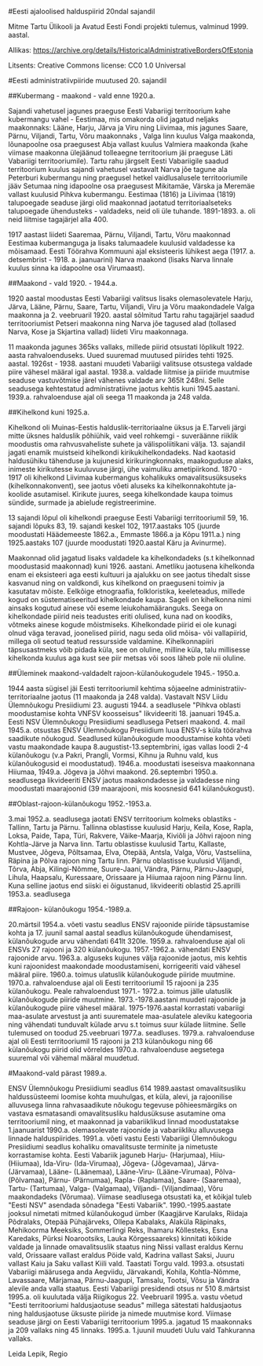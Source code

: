 #Eesti ajaloolised halduspiirid 20ndal sajandil

Mitme Tartu Ülikooli ja Avatud Eesti Fondi projekti tulemus, valminud 1999. aastal.

Allikas: https://archive.org/details/HistoricalAdministrativeBordersOfEstonia

Litsents: Creative Commons license: CC0 1.0 Universal

#Eesti administratiivpiiride muutused 20. sajandil

##Kubermang - maakond - vald enne 1920.a.

Sajandi vahetusel jagunes praeguse Eesti Vabariigi territoorium kahe kubermangu vahel - Eestimaa, mis omakorda olid jagatud neljaks maakonnaks: Lääne, Harju, Järva ja Viru ning Liivimaa, mis jagunes Saare, Pärnu, Viljandi, Tartu, Võru maakonnaks , Valga linn kuulus Valga maakonda, lõunapoolne osa praegusest Abja vallast kuulus Valmiera maakonda (kahe viimase maakonna ülejäänud tolleaegne territoorium jäi praeguse Läti Vabariigi territooriumile). Tartu rahu järgselt Eesti Vabariigile saadud territoorium kuulus sajandi vahetusel vastavalt Narva jõe tagune ala Peterburi kubermangu ning praegusel hetkel vaidlusalusele territooriumile jääv Setumaa ning idapoolne osa praegusest Mikitamäe, Värska ja Meremäe vallast kuulusid Pihkva kubermangu. Eestimaa (1816) ja Liivimaa (1819) talupoegade seaduse järgi olid maakonnad jaotatud territoriaalseteks talupoegade ühendusteks - valdadeks, neid oli üle tuhande. 1891-1893. a. oli neid liitmise tagajärjel alla 400.

1917 aastast liideti Saaremaa, Pärnu, Viljandi, Tartu, Võru maakonnad Eestimaa kubermanguga ja lisaks talumaadele kuulusid valdadesse ka mõisamaad. Eesti Töörahva Kommuuni ajal eksisteeris lühikest aega (1917. a. detsembrist - 1918. a. jaanuarini) Narva maakond (lisaks Narva linnale kuulus sinna ka idapoolne osa Virumaast).

##Maakond - vald 1920. - 1944.a.

1920 aastal moodustas Eesti Vabariigi valitsus lisaks olemasolevatele Harju, Järva, Lääne, Pärnu, Saare, Tartu, Viljandi, Viru ja Võru maakondadele Valga maakonna ja 2. veebruaril 1920. aastal sõlmitud Tartu rahu tagajärjel saadud territooriumist Petseri maakonna ning Narva jõe tagused alad (tollased Narva, Kose ja Skjartina vallad) liideti Viru maakonnaga.

11 maakonda jagunes 365ks vallaks, millede piirid otsustati lõplikult 1922. aasta rahvaloenduseks. Uued suuremad muutused piirides tehti 1925. aastal. 1926st - 1938. aastani muudeti Vabariigi valitsuse otsustega valdade piire vähesel määral igal aastal. 1938.a. valdade liitmise ja piiride muutmise seaduse vastuvõtmise järel vähenes valdade arv 365lt 248ni. Selle seadusega kehtestatud administratiivne jaotus kehtis kuni 1945.aastani. 1939.a. rahvaloenduse ajal oli seega 11 maakonda ja 248 valda.

##Kihelkond kuni 1925.a.

Kihelkond oli Muinas-Eestis halduslik-territoriaalne üksus ja E.Tarveli järgi mitte üksnes halduslik põhiühik, vaid veel rohkemgi - suveräänne riiklik moodustis oma rahvusvaheliste suhete ja välispoliitikani välja. 13. sajandil jagati enamik muistseid kihelkondi kirikukihelkondadeks. Nad kaotasid haldusühiku tähenduse ja kujunesid kirikuringkonnaks, maakoguduse alaks, inimeste kirikutesse kuuluvuse järgi, ühe vaimuliku ametipiirkond. 1870 - 1917 oli kihelkond Liivimaa kubermangus kohalikuks omavalitsusüksuseks (kihelkonnakonvent), see jaotus võeti aluseks ka kihelkonnakohtute ja-koolide asutamisel. Kirikute juures, seega kihelkondade kaupa toimus sündide, surmade ja abielude registreerimine.

13 sajandi lõpul oli kihelkondi praeguse Eesti Vabariigi territooriumil 59, 16. sajandi lõpuks 83, 19. sajandi keskel 102, 1917.aastaks 105 (juurde moodustati Häädemeeste 1862.a., Emmaste 1866.a ja Kõpu 1911.a.) ning 1925.aastaks 107 (juurde moodustati 1920.aastal Käru ja Avinurme).

Maakonnad olid jagatud lisaks valdadele ka kihelkondadeks (s.t kihelkonnad moodustasid maakonnad) kuni 1926. aastani. Ametliku jaotusena kihelkonda enam ei eksisteeri aga eesti kultuuri ja ajalukku on see jaotus tihedalt sisse kasvanud ning on valdkondi, kus kihelkond on praeguseni toimiv ja kasutatav mõiste. Eelkõige etnograafia, folkloristika, keeleteadus, millede kogud on süstematiseeritud kihelkondade kaupa. Sageli on kihelkonna nimi ainsaks kogutud ainese või eseme leiukohamääranguks. Seega on kihelkondade piirid neis teadustes eriti olulised, kuna nad on koodiks, võtmeks ainese kogude mõistmiseks. Kihelkondade piirid ei ole kunagi olnud väga teravad, joonelised piirid, nagu seda olid mõisa- või vallapiirid, millega oli seotud teatud ressursside valdamine. Kihelkonnapiiri täpsusastmeks võib pidada küla, see on oluline, milline küla, talu millisesse kihelkonda kuulus aga kust see piir metsas või soos läheb pole nii oluline.

##Üleminek maakond-valdadelt rajoon-külanõukogudele 1945.- 1950.a.

1944 aasta sügisel jäi Eesti territooriumil kehtima sõjaeelne administratiiv-territoriaalne jaotus (11 maakonda ja 248 valda). Vastavalt NSV Liidu Ülemnõukogu Presiidiumi 23. augusti 1944. a seadlusele "Pihkva oblasti moodustamise kohta VNFSV koosseisus" likvideeriti 18. jaanuari 1945.a. Eesti NSV Ülemnõukogu Presiidiumi seadlusega Petseri maakond. 4. mail 1945.a. otsustas ENSV Ülemnõukogu Presiidium luua ENSV-s küla töörahva saadikute nõukogud. Seadlused külanõukogude moodustamise kohta võeti vastu maakondade kaupa 8.augustist-13.septembrini, igas vallas loodi 2-4 külanõukogu (v.a Pakri, Prangli, Vormsi, Kihnu ja Ruhnu vald, kus külanõukogusid ei moodustatud). 1946.a. moodustati iseseisva maakonnana Hiiumaa, 1949.a. Jõgeva ja Jõhvi maakond. 26.septembri 1950.a. seadlusega likvideeriti ENSV jaotus maakondadesse ja valdadesse ning moodustati maarajoonid (39 maarajooni, mis koosnesid 641 külanõukogust).

##Oblast-rajoon-külanõukogu 1952.-1953.a.

3.mai 1952.a. seadlusega jaotati ENSV territoorium kolmeks oblastiks - Tallinn, Tartu ja Pärnu. Tallinna oblastisse kuulusid Harju, Keila, Kose, Rapla, Loksa, Paide, Tapa, Türi, Rakvere, Väike-Maarja, Kiviõli ja Jõhvi rajoon ning Kohtla-Järve ja Narva linn. Tartu oblastisse kuulusid Tartu, Kallaste, Mustvee, Jõgeva, Põltsamaa, Elva, Otepää, Antsla, Valga, Võru, Vastseliina, Räpina ja Põlva rajoon ning Tartu linn. Pärnu oblastisse kuulusid Viljandi, Tõrva, Abja, Kilingi-Nõmme, Suure-Jaani, Vändra, Pärnu, Pärnu-Jaagupi, Lihula, Haapsalu, Kuressaare, Orissaare ja Hiiumaa rajoon ning Pärnu linn. Kuna selline jaotus end siiski ei õigustanud, likvideeriti oblastid 25.aprilli 1953.a. seadlusega

##Rajoon- külanõukogu 1954.-1989.a.

20.märtsil 1954.a. võeti vastu seadlus ENSV rajoonide piiride täpsustamise kohta ja 17. juunil samal aastal seadlus külanõukogude ühendamisest, külanõukogude arvu vähendati 641lt 320le. 1959.a. rahvaloenduse ajal oli ENSVs 27 rajooni ja 320 külanõukogu. 1957.-1962.a. vähendati ENSV rajoonide arvu. 1963.a. alguseks kujunes välja rajoonide jaotus, mis kehtis kuni rajoonidest maakondade moodustamiseni, korrigeeriti vaid vähesel määral piire. 1960.a. toimus ulatuslik külanõukogude piiride muutmine. 1970.a. rahvaloenduse ajal oli Eesti territooriumil 15 rajooni ja 235 külanõukogu. Peale rahvaloendust 1971.- 1972.a. toimus jälle ulatuslik külanõukogude piiride muutmine. 1973.-1978.aastani muudeti rajoonide ja külanõukogude piire vähesel määral. 1975-1976.aastal korrastati vabariigi maa-asulate arvestust ja anti suurematele maa-asulatele aleviku kategooria ning vähendati tunduvalt külade arvu s.t toimus suur külade liitmine. Selle tulemused on toodud 25.veebruari 1977.a. seadluses. 1979.a. rahvaloenduse ajal oli Eesti territooriumil 15 rajooni ja 213 külanõukogu ning 66 külanõukogu piirid olid võrreldes 1970.a. rahvaloenduse aegsetega suuremal või vähemal määral muudetud.

#Maakond-vald pärast 1989.a.

ENSV Ülemnõukogu Presiidiumi seadlus 614 1989.aastast omavalitsusliku haldussüsteemi loomise kohta muuhulgas, et küla, alevi, ja rajoonilise alluvusega linna rahvasaadikute nõukogu tegevuse põhieesmärgiks on vastava esmatasandi omavalitsusliku haldusüksuse asutamine oma territooriumil ning, et maakonnad ja vabariiklikud linnad moodustatakse 1.jaanuarist 1990.a. olemasolevate rajoonide ja vabariikliku alluvusega linnade halduspiirides. 1991.a. võeti vastu Eesti Vabariigi Ülemnõukogu Presiidiumi seadlus kohaliku omavalitsuste terminite ja nimetuste korrastamise kohta. Eesti Vabariik jaguneb Harju- (Harjumaa), Hiiu- (Hiiumaa), Ida-Viru- (Ida-Virumaa), Jõgeva- (Jõgevamaa), Järva- (Järvamaa), Lääne- (Läänemaa), Lääne-Viru- (Lääne-Virumaa), Põlva- (Põlvamaa), Pärnu- (Pärnumaa), Rapla- (Raplamaa), Saare- (Saaremaa), Tartu- (Tartumaa), Valga- (Valgamaa), Viljandi- (Viljandimaa), Võru maakondadeks (Võrumaa). Viimase seadlusega otsustati ka, et kõikjal tuleb "Eesti NSV" asendada sõnadega "Eesti Vabariik". 1990.-1995.aastate jooksul nimetati mitmed külanõukogud ümber (Kaagjärve Karulaks, Riidaja Põdralaks, Otepää Pühajärveks, Ollepa Kabalaks, Alaküla Räpinaks, Mehikoorma Meeksiks, Sommerlingi Reks, Ihamaru Kõllesteks, Esna Karedaks, Pürksi Noarootsiks, Lauka Kõrgessaareks) kinnitati kõikide valdade ja linnade omavalitsuslik staatus ning Nissi vallast eraldus Kernu vald, Orissaare vallast eraldus Pöide vald, Kadrina vallast Saksi, Juuru vallast Kaiu ja Saku vallast Kiili vald. Taastati Torgu vald. 1993.a. otsustati Vabariigi määrusega anda Aegviidu, Järvakandi, Kohila, Kohtla-Nõmme, Lavassaare, Märjamaa, Pärnu-Jaagupi, Tamsalu, Tootsi, Võsu ja Vändra alevile anda valla staatus. Eesti Vabariigi presidendi otsus nr 510 8.märtsist 1995.a. oli kuulutada välja Riigikogus 22. Veebruaril 1995.a. vastu võetud "Eesti territooriumi haldusjaotuse seadus" millega sätestati haldusjaotus ning haldusjaotuse üksuste piiride ja nimede muutmise kord. Viimase seaduse järgi on Eesti Vabariigi territoorium 1995.a. jagatud 15 maakonnaks ja 209 vallaks ning 45 linnaks. 1995.a. 1.juunil muudeti Uulu vald Tahkuranna vallaks.

Leida Lepik, Regio
